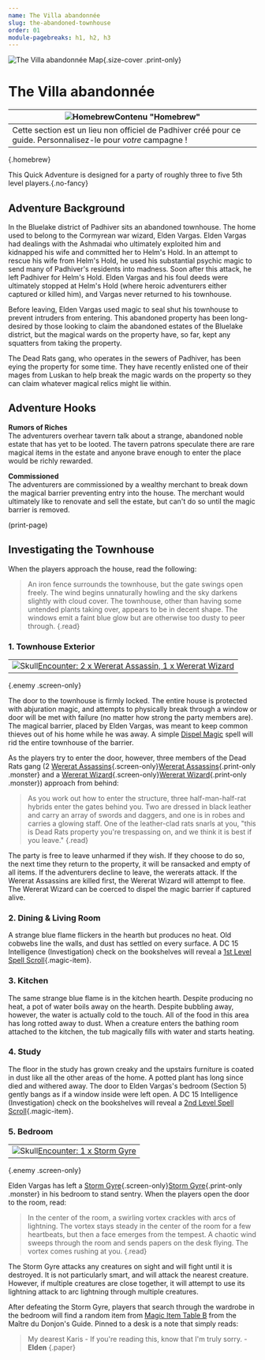 ```yaml
---
name: The Villa abandonnée
slug: the-abandoned-townhouse
order: 01
module-pagebreaks: h1, h2, h3
---
```


![The Villa abandonnée Map](../PrintImages/TheAbandonedTownhouseMap.jpg){.size-cover .print-only}

# The Villa abandonnée

|![Homebrew](../mug.svg)**Contenu "Homebrew"**|
|---|
|Cette section est un lieu non officiel de Padhiver créé pour ce guide. Personnalisez-le pour *votre* campagne !|
{.homebrew}

This Quick Adventure is designed for a party of roughly three to five 5th level players.{.no-fancy}

## Adventure Background

In the Bluelake district of Padhiver sits an abandoned townhouse. The home used to belong to the Cormyrean war wizard, Elden Vargas. Elden Vargas had dealings with the Ashmadai who ultimately exploited him and kidnapped his wife and committed her to Helm's Hold. In an attempt to rescue his wife from Helm's Hold, he used his substantial psychic magic to send many of Padhiver's residents into madness. Soon after this attack, he left Padhiver for Helm's Hold. Elden Vargas and his foul deeds were ultimately stopped at Helm's Hold (where heroic adventurers either captured or killed him), and Vargas never returned to his townhouse.

Before leaving, Elden Vargas used magic to seal shut his townhouse to prevent intruders from entering. This abandoned property has been long-desired by those looking to claim the abandoned estates of the Bluelake district, but the magical wards on the property have, so far, kept any squatters from taking the property.

The Dead Rats gang, who operates in the sewers of Padhiver, has been eying the property for some time. They have recently enlisted one of their mages from Luskan to help break the magic wards on the property so they can claim whatever magical relics might lie within.

## Adventure Hooks

**Rumors of Riches**<br />
The adventurers overhear tavern talk about a strange, abandoned noble estate that has yet to be looted. The tavern patrons speculate there are rare magical items in the estate and anyone brave enough to enter the place would be richly rewarded.

**Commissioned**<br />
The adventurers are commissioned by a wealthy merchant to break down the magical barrier preventing entry into the house. The merchant would ultimately like to renovate and sell the estate, but can't do so until the magic barrier is removed.

(print-page)

## Investigating the Townhouse

When the players approach the house, read the following:

> An iron fence surrounds the townhouse, but the gate swings open freely. The wind begins unnaturally howling and the sky darkens slightly with cloud cover. The townhouse, other than having some untended plants taking over, appears to be in decent shape. The windows emit a faint blue glow but are otherwise too dusty to peer through. {.read}

### 1. Townhouse Exterior

||
|---|
|![Skull](../skull.svg)[Encounter: 2 x Wererat Assassin, 1 x Wererat Wizard](abandoned-townhouse-wererat-encounter)|
{.enemy .screen-only}

The door to the townhouse is firmly locked. The entire house is protected with abjuration magic, and attempts to physically break through a window or door will be met with failure (no matter how strong the party members are). The magical barrier, placed by Elden Vargas, was meant to keep common thieves out of his home while he was away. A simple [Dispel Magic](/spell/dispel-magic) spell will rid the entire townhouse of the barrier.

As the players try to enter the door, however, three members of the Dead Rats gang (2 [Wererat Assassins](/monster/wererat-assassin){.screen-only}[Wererat Assassins](wererat-assassin-page){.print-only .monster} and a [Wererat Wizard](/monster/wererat-wizard){.screen-only}[Wererat Wizard](wererat-wizard-page){.print-only .monster}) approach from behind:

> As you work out how to enter the structure, three half-man-half-rat hybrids enter the gates behind you. Two are dressed in black leather and carry an array of swords and daggers, and one is in robes and carries a glowing staff. One of the leather-clad rats snarls at you, "this is Dead Rats property you're trespassing on, and we think it is best if you leave." {.read}

The party is free to leave unharmed if they wish. If they choose to do so, the next time they return to the property, it will be ransacked and empty of all items. If the adventurers decline to leave, the wererats attack. If the Wererat Assassins are killed first, the Wererat Wizard will attempt to flee. The Wererat Wizard can be coerced to dispel the magic barrier if captured alive.

### 2. Dining & Living Room

A strange blue flame flickers in the hearth but produces no heat. Old cobwebs line the walls, and dust has settled on every surface. A DC 15 Intelligence (Investigation) check on the bookshelves will reveal a [1st Level Spell Scroll](/item/spell-scroll-1st-level){.magic-item}.

### 3. Kitchen

The same strange blue flame is in the kitchen hearth. Despite producing no heat, a pot of water boils away on the hearth. Despite bubbling away, however, the water is actually cold to the touch. All of the food in this area has long rotted away to dust. When a creature enters the bathing room attached to the kitchen, the tub magically fills with water and starts heating.

### 4. Study

The floor in the study has grown creaky and the upstairs furniture is coated in dust like all the other areas of the home. A potted plant has long since died and withered away. The door to Elden Vargas's bedroom (Section 5) gently bangs as if a window inside were left open. A DC 15 Intelligence (Investigation) check on the bookshelves will reveal a [2nd Level Spell Scroll](/item/spell-scroll-2nd-level){.magic-item}.

### 5. Bedroom

||
|---|
|![Skull](../skull.svg)[Encounter: 1 x Storm Gyre](abandoned-townhouse-storm-gyre-encounter)|
{.enemy .screen-only}

Elden Vargas has left a [Storm Gyre](/monster/storm-gyre){.screen-only}[Storm Gyre](storm-gyre-page){.print-only .monster} in his bedroom to stand sentry. When the players open the door to the room, read:

> In the center of the room, a swirling vortex crackles with arcs of lightning. The vortex stays steady in the center of the room for a few heartbeats, but then a face emerges from the tempest. A chaotic wind sweeps through the room and sends papers on the desk flying. The vortex comes rushing at you. {.read}

The Storm Gyre attacks any creatures on sight and will fight until it is destroyed. It is not particularly smart, and will attack the nearest creature. However, if multiple creatures are close together, it will attempt to use its lightning attack to arc lightning through multiple creatures.

After defeating the Storm Gyre, players that search through the wardrobe in the bedroom will find a random item from [Magic Item Table B](https://www.dndbeyond.com/sources/dmg/treasure#MagicItemTableB) from the Maître du Donjon's Guide. Pinned to a desk is a note that simply reads:

> My dearest Karis - If you're reading this, know that I'm truly sorry. - **Elden** {.paper}
